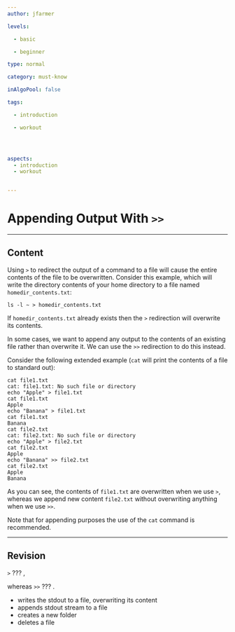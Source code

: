 ```yaml
---
author: jfarmer

levels:

  - basic

  - beginner

type: normal

category: must-know

inAlgoPool: false

tags:

  - introduction

  - workout




aspects:
  - introduction
  - workout


---
```


# Appending Output With `>>`

---
## Content

Using `>` to redirect the output of a command to a file will cause the entire contents of the file to be overwritten.  Consider this example, which will write the directory contents of your home directory to a file named `homedir_contents.txt`:

```shell
ls -l ~ > homedir_contents.txt
```

If `homedir_contents.txt` already exists then the `>` redirection will overwrite its contents.

In some cases, we want to append any output to the contents of an existing file rather than overwrite it.  We can use the `>>` redirection to do this instead.

Consider the following extended example (`cat` will print the contents of a file to standard out):

```shell
cat file1.txt
cat: file1.txt: No such file or directory
echo "Apple" > file1.txt
cat file1.txt
Apple
echo "Banana" > file1.txt
cat file1.txt
Banana
cat file2.txt
cat: file2.txt: No such file or directory
echo "Apple" > file2.txt
cat file2.txt
Apple
echo "Banana" >> file2.txt
cat file2.txt
Apple
Banana
```

As you can see, the contents of `file1.txt` are overwritten when we use `>`, whereas we append new content `file2.txt` without overwriting anything when we use `>>`.

Note that for appending purposes the use of the `cat` command is recommended.

---
## Revision

`>` ??? ,

 whereas `>>`  ??? .


* writes the stdout to a file, overwriting its content
* appends stdout stream to a file
* creates a new folder
* deletes a file

 
